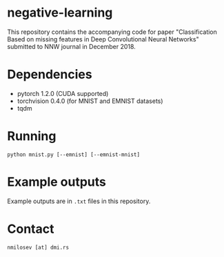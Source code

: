# negative-learning

This repository contains the accompanying code for paper "Classification Based on missing features in Deep Convolutional Neural Networks" submitted to NNW journal in December 2018.

# Dependencies

- pytorch 1.2.0 (CUDA supported)
- torchvision 0.4.0 (for MNIST and EMNIST datasets)
- tqdm

# Running

```
python mnist.py [--emnist] [--emnist-mnist]
```

# Example outputs

Example outputs are in `.txt` files in this repository.

# Contact

```
nmilosev [at] dmi.rs
```
